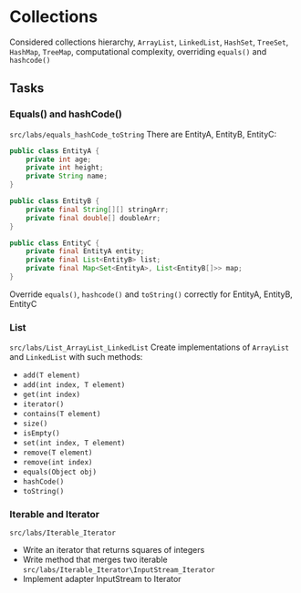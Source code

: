 # Collections
Considered collections hierarchy, `ArrayList`, `LinkedList`, `HashSet`, `TreeSet`, `HashMap`, `TreeMap`, computational complexity, overriding `equals()` and `hashcode()`
## Tasks
### Equals() and hashCode()
`src/labs/equals_hashCode_toString`
There are EntityA, EntityB, EntityC:
```java
public class EntityA {
    private int age;
    private int height;
    private String name;
}
```
```java
public class EntityB {
    private final String[][] stringArr;
    private final double[] doubleArr;
}
```
```java
public class EntityC {
    private final EntityA entity;
    private final List<EntityB> list;
    private final Map<Set<EntityA>, List<EntityB[]>> map;
}
```
Override `equals()`, `hashcode()` and `toString()` correctly for EntityA, EntityB, EntityC
### List
`src/labs/List_ArrayList_LinkedList`
Create implementations of `ArrayList` and `LinkedList` with such methods:
- `add(T element)`
- `add(int index, T element)`
- `get(int index)`
- `iterator()`
- `contains(T element)`
- `size()`
- `isEmpty()`
- `set(int index, T element)`
- `remove(T element)`
- `remove(int index)`
- `equals(Object obj)`
- `hashCode()`
- `toString()`
### Iterable and Iterator
`src/labs/Iterable_Iterator`
- Write an iterator that returns squares of integers
- Write method that merges two iterable
`src/labs/Iterable_Iterator\InputStream_Iterator`
- Implement adapter InputStream to Iterator

